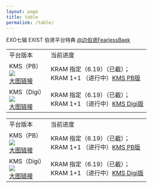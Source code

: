 ```yaml
---
layout: page
title: table
permalink: /table/
---
```



EXO七辑 EXIST 伯贤平台特典 [@边伯贤FearlessBaek](https://weibo.com/u/3694863325)



<font size=2>

<div class="row">
    <div class="span4">
        <table>
          <tr>
            <td>平台版本</td>
            <td>当前进度</td>
          </tr>
          <tr>
            <td valign="middle">KMS（PB）<br><img src="https://github.com/baekhyunee56/baekhyunee56.github.io/assets/74762744/b092d481-9085-4126-ba42-8a9ae9bd7e5b" /><br> <a href="https://github.com/baekhyunee56/baekhyunee56.github.io/assets/137210713/1a0ca5a1-13e9-45aa-8822-875cf02769c6">大图链接</a></td>
            <td valign="middle">KRAM 指定（6.19）（已截）；<br> KRAM 1+1 （进行中）<a href="[https://github.com/baekhyunee56/baekhyunee56.github.io/assets/137210713/1a0ca5a1-13e9-45aa-8822-875cf02769c6](https://shop1382036085.v.weidian.com/item.html?itemID=6405689639)">KMS PB版</a></td>
          </tr>
          <tr>
            <td valign="middle">KMS（Digi）<br><img src="https://github.com/baekhyunee56/baekhyunee56.github.io/assets/74762744/b092d481-9085-4126-ba42-8a9ae9bd7e5b" /><br> <a href="https://github.com/baekhyunee56/baekhyunee56.github.io/assets/137210713/1a0ca5a1-13e9-45aa-8822-875cf02769c6">大图链接</a></td>
            <td valign="middle">KRAM 指定（6.19）（已截）；<br> KRAM 1+1 （进行中）<a href="[https://github.com/baekhyunee56/baekhyunee56.github.io/assets/137210713/1a0ca5a1-13e9-45aa-8822-875cf02769c6](https://shop1382036085.v.weidian.com/item.html?itemID=6405681769)">KMS Digi版</a></td>
          </tr>
        </table>
    </div>
</div>
</font>



<font size=2>

<div class="row">
    <div class="span4">
        <table>
          <tr>
            <td>平台版本</td>
            <td>当前进度</td>
          </tr>
          <tr>
            <td style="text-valign: center;">KMS（PB）<br><img src="https://github.com/baekhyunee56/baekhyunee56.github.io/assets/74762744/b092d481-9085-4126-ba42-8a9ae9bd7e5b" /><br> <a href="https://github.com/baekhyunee56/baekhyunee56.github.io/assets/137210713/1a0ca5a1-13e9-45aa-8822-875cf02769c6">大图链接</a></td>
            <td style="text-valign: center;">KRAM 指定（6.19）（已截）；<br> KRAM 1+1 （进行中）<a href="[https://github.com/baekhyunee56/baekhyunee56.github.io/assets/137210713/1a0ca5a1-13e9-45aa-8822-875cf02769c6](https://shop1382036085.v.weidian.com/item.html?itemID=6405689639)">KMS PB版</a></td>
          </tr>
          <tr>
            <td style="text-valign: center;">KMS（Digi）<br><img src="https://github.com/baekhyunee56/baekhyunee56.github.io/assets/74762744/b092d481-9085-4126-ba42-8a9ae9bd7e5b" /><br> <a href="https://github.com/baekhyunee56/baekhyunee56.github.io/assets/137210713/1a0ca5a1-13e9-45aa-8822-875cf02769c6">大图链接</a></td>
            <td style="text-valign: center;">KRAM 指定（6.19）（已截）；<br> KRAM 1+1 （进行中）<a href="[https://github.com/baekhyunee56/baekhyunee56.github.io/assets/137210713/1a0ca5a1-13e9-45aa-8822-875cf02769c6](https://shop1382036085.v.weidian.com/item.html?itemID=6405681769)">KMS Digi版</a></td>
          </tr>
        </table>
    </div>
</div>
</font>
